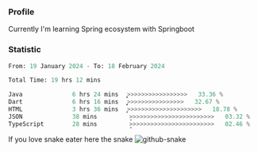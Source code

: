 ### Profile 

Currently I'm learning Spring ecosystem with Springboot

### Statistic
<!--START_SECTION:waka-->

```python
From: 19 January 2024 - To: 18 February 2024

Total Time: 19 hrs 12 mins

Java              6 hrs 24 mins   ͎͎͎͎͎͎͎͎>>>>>>>>>>>>>>>>>   33.36 %
Dart              6 hrs 16 mins   ͎͎͎͎͎͎͎͎͕>>>>>>>>>>>>>>>>   32.67 %
HTML              3 hrs 36 mins   ͎͎͎͎>>>>>>>>>>>>>>>>>>>>>   18.78 %
JSON              38 mins         ̞>>>>>>>>>>>>>>>>>>>>>>>>   03.32 %
TypeScript        28 mins         ̝>>>>>>>>>>>>>>>>>>>>>>>>   02.46 %
```

<!--END_SECTION:waka-->

If you love snake eater here the snake 
<picture>
  <source media="(prefers-color-scheme: dark)" srcset="https://github.com/pradana4648/pradana4648/blob/c0566a83ca6ea5f2e46bab00e717c4c82b4b5c4c/github-contribution-grid-snake-dark.svg" />
  <source media="(prefers-color-scheme: light)" srcset="https://github.com/pradana4648/pradana4648/blob/c0566a83ca6ea5f2e46bab00e717c4c82b4b5c4c/github-contribution-grid-snake.svg" />
  <img alt="github-snake" src="https://github.com/pradana4648/pradana4648/blob/c0566a83ca6ea5f2e46bab00e717c4c82b4b5c4c/github-contribution-grid-snake.svg" />
</picture>
